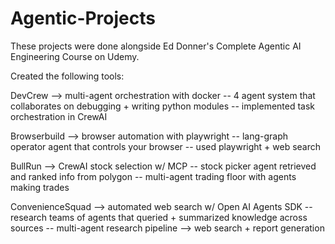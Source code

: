 # Agentic-Projects

These projects were done alongside Ed Donner's Complete Agentic AI Engineering Course on Udemy.

Created the following tools:

DevCrew --> multi-agent orchestration with docker
-- 4 agent system that collaborates on debugging + writing python modules
-- implemented task orchestration in CrewAI

Browserbuild --> browser automation with playwright
-- lang-graph operator agent that controls your browser
-- used playwright + web search

BullRun --> CrewAI stock selection w/ MCP
-- stock picker agent retrieved and ranked info from polygon
-- multi-agent trading floor with agents making trades

ConvenienceSquad --> automated web search w/ Open AI Agents SDK
-- research teams of agents that queried + summarized knowledge across sources
-- multi-agent research pipeline --> web search + report generation
